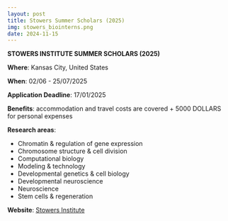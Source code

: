 ```yaml
---
layout: post
title: Stowers Summer Scholars (2025)
img: stowers_biointerns.png
date: 2024-11-15
---
```


**STOWERS INSTITUTE SUMMER SCHOLARS (2025)**

**Where**: Kansas City, United States 

**When**: 02/06 - 25/07/2025

**Application Deadline**: 17/01/2025 

**Benefits**: accommodation and travel costs are covered + 5000 DOLLARS for personal expenses

**Research areas**: 
 * Chromatin & regulation of gene expression 
 * Chromosome structure & cell division 
 * Computational biology 
 * Modeling & technology 
 * Developmental genetics & cell biology 
 * Developmental neuroscience 
 * Neuroscience 
 * Stem cells & regeneration

**Website**: [Stowers Institute](https://www.stowers.org/gradschool/scholars)

